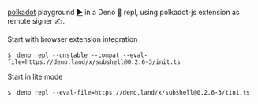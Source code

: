 [polkadot](https://deno.land/x/polkadot) playground [▶️](https://subshell.xyz)
in a Deno 🦕 repl, using polkadot-js extension as remote signer ✍️.

Start with browser extension integration

```
$　deno repl --unstable --compat --eval-file=https://deno.land/x/subshell@0.2.6-3/init.ts
```

Start in lite mode

```
$　deno repl --eval-file=https://deno.land/x/subshell@0.2.6-3/tini.ts
```
